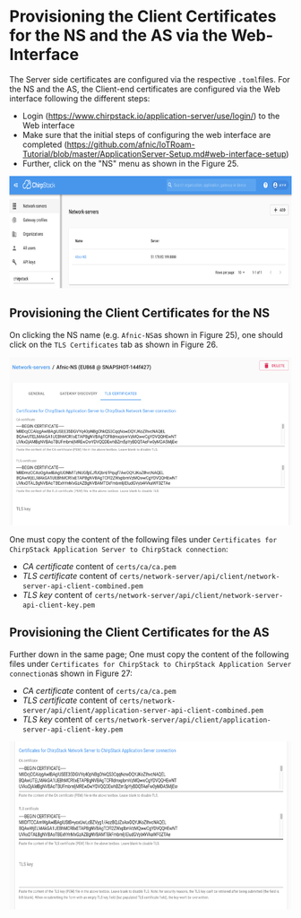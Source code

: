 # Provisioning the Client Certificates for the NS and the AS via the Web-Interface

The Server side certificates are configured via the respective `.toml`files. For the NS and the AS, the Client-end certificates are configured via the Web interface following the different steps:
   * Login (https://www.chirpstack.io/application-server/use/login/) to the Web interface
   * Make sure that the initial steps of configuring the web interface are completed (https://github.com/afnic/IoTRoam-Tutorial/blob/master/ApplicationServer-Setup.md#web-interface-setup)
   * Further, click on the "NS" menu as shown in the Figure 25.

<p align="center">
  <img width="760" height="200" src="https://github.com/afnic/IoTRoam-Tutorial/blob/master/Images/Fig25.png?raw=true">
</p>

## Provisioning the Client Certificates for the NS

On clicking the NS name (e.g. `Afnic-NS`as shown in Figure 25), one should click on the `TLS Certificates` tab  as shown in Figure 26.

<p align="center">
  <img width="700" height="300" src="https://github.com/afnic/IoTRoam-Tutorial/blob/master/Images/Fig26.png?raw=true">
</p>

One must copy the content of the following files under `Certificates for ChirpStack Application Server to ChirpStack connection`:

   * *CA certificate* content of `certs/ca/ca.pem`
   * *TLS certificate* content of `certs/network-server/api/client/network-server-api-client-combined.pem`
   * *TLS key* content of `certs/network-server/api/client/network-server-api-client-key.pem`


## Provisioning the Client Certificates for the AS

Further down in the same page; One must copy the content of the following files under `Certificates for ChirpStack to ChirpStack Application Server connection`as shown in Figure 27:

   * *CA certificate* content of `certs/ca/ca.pem`
   * *TLS certificate* content of `certs/network-server/api/client/application-server-api-client-combined.pem`
   * *TLS key* content of `certs/network-server/api/client/application-server-api-client-key.pem`



<p align="center">
  <img width="700" height="300" src="https://github.com/afnic/IoTRoam-Tutorial/blob/master/Images/Fig27.png?raw=true">
</p>
